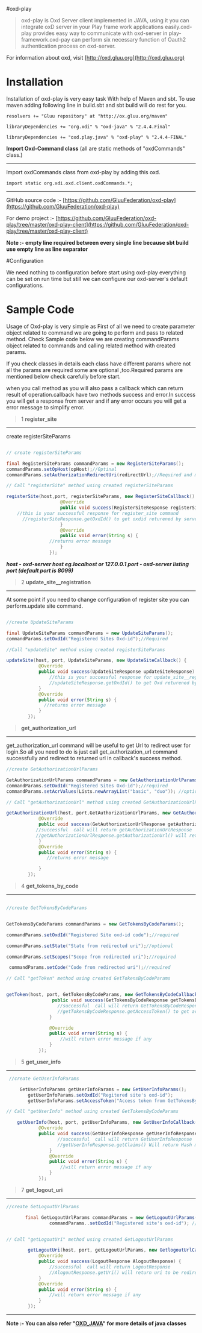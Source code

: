 #oxd-play

>oxd-play is Oxd Server client implemented in JAVA, using it you can integrate oxD server in your Play frame work applications easily.oxd-play provides easy way to communicate with oxd-server in play-framework.oxd-pay can perform six necessary function of Oauth2 authentication process on oxd-server.  

 For information about oxd, visit [http://oxd.gluu.org](http://oxd.gluu.org)

# Installation

Installation of oxd-play is very easy task With help of Maven and sbt.
To use maven  adding following line in build.sbt and sbt build will do rest for you.

    resolvers += "Gluu repository" at "http://ox.gluu.org/maven"

    libraryDependencies += "org.xdi" % "oxd-java" % "2.4.4.Final"

    libraryDependencies += "oxd.play.java" % "oxd-play" % "2.4.4-FINAL"


 **Import Oxd-Command class** (all are static methods of "oxdCommands" class.)

---

Import oxdCommands class from oxd-play by adding this oxd. 

    import static org.xdi.oxd.client.oxdCommands.*;


-----------------------------------------------------------------------


GitHub source code :- [https://github.com/GluuFederation/oxd-play](https://github.com/GluuFederation/oxd-play)

For demo project :- [https://github.com/GluuFederation/oxd-play/tree/master/oxd-play-client](https://github.com/GluuFederation/oxd-play/tree/master/oxd-play-client)


**Note :- empty line required between every single line because sbt build use empty line as line separator**

#Configuration

We need nothing to configuration before start using oxd-play everything can be set on run time but still we can configure our oxd-server's default configurations. 

# Sample Code

Usage of Oxd-play is very simple as First of all we need to create parameter object related to command we are going to perform and pass to related method.
Check Sample code below we are creating commandParams object  related to commands and calling related method with created params.

If you check classes in details each class have different params where not all the params are required some are optional ,too.Required params are mentioned below check carefully before start. 

when you call method as you will also pass a callback which can return result of operation.callback have two methods success and error.In success you will get a response from server and if any error occurs you will get a error message to simplify error. 

>1 **register_site**

---

 create registerSiteParams
```java

// create registerSiteParams

final RegisterSiteParams commandParams = new RegisterSiteParams();
commandParams.setOpHost(opHost);//Optinal 
commandParams.setAuthorizationRedirectUri(redirectUrl);//Required and must be https

// Call "registerSite" method using created registerSiteParams

registerSite(host,port, registerSiteParams, new RegisterSiteCallback() {
                    @Override
                    public void success(RegisterSiteResponse registerSiteResponse) {
    //this is your successful response for register_site command
      //registerSiteResponse.getOxdId() to get oxdid returened by server.                  
                    }
                    @Override
                    public void error(String s) {
                //returns error message
                    }
                });
```

***host - oxd-server host eg.localhost or 127.0.0.1 port - oxd-server listing port (default port is 8099)***


>2 **update_site__registration**
   
---

At some point if you need to change configuration of register site you can perform.update site command.
```java

//create UpdateSiteParams

final UpdateSiteParams commandParams = new UpdateSiteParams();
commandParams.setOxdId("Registered Sites Oxd-id");//Required

//Call "updateSite" method using created registerSiteParams

updateSite(host, port, UpdateSiteParams, new UpdateSiteCallback() {
            @Override
            public void success(UpdateSiteResponse updateSiteResponse) {
                //this is your successful response for update_site__registration command 
                //updateSiteResponse.getOxdId() to get Oxd returened by server.
            }
            @Override
            public void error(String s) {
              //returns error message
            }
        });
```


> **get_authorization_url**

---

get_authorization_url command will be useful to get Url to redirect user for login.So all you need to do is just call get_authorization_url command successfully and redirect to returned url in callback's success method.


```java
//create GetAuthorizationUrlParams

GetAuthorizationUrlParams commandParams = new GetAuthorizationUrlParams();
commandParams.setOxdId("Registered Sites Oxd-id");//required
commandParams.setAcrValues(Lists.newArrayList("basic", "duo")); //optional

// Call "getAuthorizationUrl" method using created GetAuthorizationUrlParams

getAuthorizationUrl(host, port,GetAuthorizationUrlParams, new GetAuthorizationUrlCallback() {
            @Override
            public void success(GetAuthorizationUrlResponse getAuthorizationUrlResponse) {
           //successful  call will return getAuthorizationUrlResponse
           //getAuthorizationUrlResponse.getAuthorizationUrl() will return authorization url to redirect
            }
            @Override
            public void error(String s) {
               //returns error message

            }
        });
```



>4 **get_tokens_by_code**

---
```java

//create GetTokensByCodeParams


GetTokensByCodeParams commandParams = new GetTokensByCodeParams();

commandParams.setOxdId("Registered Site oxd-id code");//required

commandParams.setState("State from redirected uri");//optional

commandParams.setScopes("Scope from redirected uri");//required

 commandParams.setCode("Code from redirected uri");//required

// Call "getToken" method using created GetTokensByCodeParams


getToken(host, port, GetTokensByCodeParams, new GetTokensByCodeCallback() {
                 public void success(GetTokensByCodeResponse getTokensByCodeResponse) {
                   //successful  call will return GetTokensByCodeResponse
                   //getTokensByCodeResponse.getAccessToken() to get access Token
                }

                @Override
                public void error(String s) {
                    //will return error message if any
                }
            });
```


>5 **get_user_info**

---
```java
 //create GetUserInfoParams

     GetUserInfoParams getUserInfoParams = new GetUserInfoParams();
        getUserInfoParams.setOxdId("Regitered site's oxd-id");
        getUserInfoParams.setAccessToken("Access token from GetTokensByCode call");

// Call "getUserInfo" method using created GetTokensByCodeParams

    getUserInfo(host, port, getUserInfoParams, new GetUserInfoCallback() {
            @Override
            public void success(GetUserInfoResponse getUserInfoResponse) {
                   //successful  call will return GetUserInfoResponse
                   //getUserInfoResponse.getClaims() Will return Hash map with calimed user informations.
                }
                @Override
                public void error(String s) {
                    //will return error message if any
                }
            });
```

>7 **get_logout_uri**

---
  
```java
//create GetLogoutUrlParams

       final GetLogoutUrlParams commandParams = new GetLogoutUrlParams();
                commandParams..setOxdId("Registered site's oxd-id"); //     required


// Call "getLogoutUri" method using created GetLogoutUrlParams

        getLogoutUri(host, port, getLogoutUrlParams, new GetlogoutUrlCallback() {
            @Override
            public void success(LogoutResponse AlogoutResponse) {
                //successful  call will return LogoutResponse
                //AlogoutResponse.getUri() will return uri to be redirected 
            }
            @Override
            public void error(String s) {
                //will return error message if any
            }
        });
```
----


**Note :- You can also refer "[OXD_JAVA](https://oxd.gluu.org/docs/libraries/java/)" for more details of java classes**
